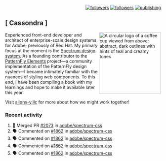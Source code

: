 <p align="right"><a rel="me" href="https://front-end.social/@castastrophe">
    <img alt="followers" title="Follow me on Mastodon" src="https://img.shields.io/mastodon/follow/109297102751309835?domain=https%3A%2F%2Ffront-end.social&label=Follow&logo=mastodon&logoColor=white&style=for-the-badge&labelColor=008080&color=006969"/></a>
  <a href="https://codepen.io/castastrophe/">
    <img alt="followers" title="Follow me on CodePen" src="https://img.shields.io/badge/16-1?color=640464&labelColor=7c007c&style=for-the-badge&logo=codepen&label=Follow"/></a>
<a href="https://castastrophe.medium.com/">
    <img alt="publishing" title="View articles on Medium" src="https://img.shields.io/badge/107-1?color=666&labelColor=444&label=subscribe&logo=medium&logoColor=white&style=for-the-badge"/></a>
</p>

## [&nbsp;Cassondra&nbsp;]

<img align="right" src="https://github-production-user-asset-6210df.s3.amazonaws.com/1840295/253016758-ba468774-1cd3-42c2-8f43-947b5eeb5edf.png" height="200" alt="A circular logo of a coffee cup viewed from above; abstract, dark outlines with hints of teal and creamy tones">

Experienced front-end developer and architect of enterprise-scale design systems for Adobe; previously of Red Hat. My primary focus at the moment is the [Spectrum design system](https://github.com/adobe/spectrum-css). As a founding contributor to the [PatternFly&nbsp;Elements](https://github.com/patternfly/patternfly-elements) project&mdash;a community implementation of the PatternFly design system&mdash;I became intimately familiar with the nuances of styling web components. To this end, I have been compiling a book with my learnings and hope to make it available later this year.

Visit [allons-y.llc](http://allons-y.llc/) for more about how we might work together!

### Recent activity

<!--START_SECTION:activity-->
1. 🎉 Merged PR [#2073](https://github.com/adobe/spectrum-css/pull/2073) in [adobe/spectrum-css](https://github.com/adobe/spectrum-css)
2. 🗣 Commented on [#1862](https://github.com/adobe/spectrum-css/pull/1862#issuecomment-1668093244) in [adobe/spectrum-css](https://github.com/adobe/spectrum-css)
3. 🗣 Commented on [#1862](https://github.com/adobe/spectrum-css/pull/1862#issuecomment-1668089050) in [adobe/spectrum-css](https://github.com/adobe/spectrum-css)
4. 🗣 Commented on [#1862](https://github.com/adobe/spectrum-css/pull/1862#issuecomment-1668030698) in [adobe/spectrum-css](https://github.com/adobe/spectrum-css)
5. 🗣 Commented on [#1862](https://github.com/adobe/spectrum-css/pull/1862#issuecomment-1668022945) in [adobe/spectrum-css](https://github.com/adobe/spectrum-css)
<!--END_SECTION:activity-->
